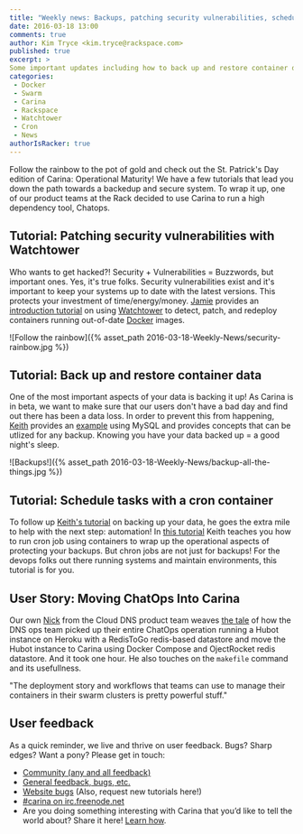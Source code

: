 ```yaml
---
title: "Weekly news: Backups, patching security vulnerabilities, scheduling tasks and a testimonial"
date: 2016-03-18 13:00
comments: true
author: Kim Tryce <kim.tryce@rackspace.com>
published: true
excerpt: >
Some important updates including how to back up and restore container data, patching security vulnerabilities with Watchtower, and scheduling tasks with a cron container.  We also have a guest post by a Rackspace team who use Carina to run their ChatOps operation.
categories:
 - Docker
 - Swarm
 - Carina
 - Rackspace
 - Watchtower
 - Cron
 - News
authorIsRacker: true
---
```


Follow the rainbow to the pot of gold and check out the St. Patrick's Day edition of Carina: Operational Maturity!  We have a few tutorials that lead you down the path towards a backedup and secure system.  To wrap it up, one of our product teams at the Rack decided to use Carina to run a high dependency tool, Chatops.

## Tutorial: Patching security vulnerabilities with Watchtower
Who wants to get hacked?! Security + Vulnerabilities = Buzzwords, but important ones.  Yes, it's true folks. Security vulnerabilities exist and it's important to keep your systems up to date with the latest versions.  This protects your investment of time/energy/money.  [Jamie](https://twitter.com/jamiehannaford) provides an [introduction tutorial](https://getcarina.com/docs/tutorials/patching-security-vulnerabilities/) on using [Watchtower](https://github.com/getcarina/watchtower) to detect, patch, and redeploy containers running out-of-date [Docker](https://www.docker.com/) images.

![Follow the rainbow]({% asset_path 2016-03-18-Weekly-News/security-rainbow.jpg %})

## Tutorial: Back up and restore container data
One of the most important aspects of your data is backing it up!  As Carina is in beta, we want to make sure that our users don't have a bad day and find out there has been a data loss.  In order to prevent this from happening, [Keith](https://twitter.com/ktbartholomew) provides an [example](https://getcarina.com/docs/tutorials/backup-restore-data/) using MySQL and provides concepts that can be utlized for any backup.  Knowing you have your data backed up = a good night's sleep.

![Backups!]({% asset_path 2016-03-18-Weekly-News/backup-all-the-things.jpg %})

## Tutorial: Schedule tasks with a cron container
To follow up [Keith's tutorial](https://getcarina.com/docs/tutorials/backup-restore-data/) on backing up your data, he goes the extra mile to help with the next step: automation! In [this tutorial](https://getcarina.com/docs/tutorials/schedule-tasks-cron/) Keith teaches you how to run cron job using containers to wrap up the operational aspects of protecting your backups.  But chron jobs are not just for backups! For the devops folks out there running systems and maintain environments, this tutorial is for you.    

## User Story: Moving ChatOps Into Carina
Our own [Nick](https://twitter.com/filler) from the Cloud DNS product team weaves [the tale](https://getcarina.com/blog/moving-chatops-into-carina/) of how the DNS ops team picked up their entire ChatOps operation running a Hubot instance on Heroku with a RedisToGo redis-based datastore and move the Hubot instance to Carina using Docker Compose and OjectRocket redis datastore. And it took one hour. He also touches on the `makefile` command and its usefullness. 

"The deployment story and workflows that teams can use to manage their containers in their swarm clusters is pretty powerful stuff."

## User feedback

As a quick reminder, we live and thrive on user feedback. Bugs? Sharp edges? Want a pony? Please get in touch:

* [Community (any and all feedback)](https://community.getcarina.com/)
* [General feedback, bugs, etc.](https://github.com/getcarina/feedback)
* [Website bugs](https://github.com/getcarina/getcarina.com/issues) (Also, request new tutorials here!)
* [#carina on irc.freenode.net](https://botbot.me/freenode/carina/)
* Are you doing something interesting with Carina that you’d like to tell the world about? Share it here! <a href="https://github.com/getcarina/getcarina.com/blob/master/CONTRIBUTING.md">Learn how</a>.
